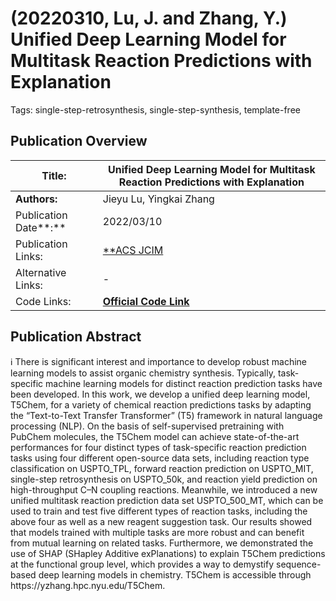 # (20220310, Lu, J. and Zhang, Y.) Unified Deep Learning Model for Multitask Reaction Predictions with Explanation

Tags: single-step-retrosynthesis, single-step-synthesis, template-free

## Publication Overview

| **Title:**  | Unified Deep Learning Model for Multitask Reaction Predictions with Explanation |
| --- | --- |
| **Authors:**  | Jieyu Lu, Yingkai Zhang |
| Publication Date**:**  | 2022/03/10 |
| Publication Links: | [**ACS JCIM](https://pubs.acs.org/doi/10.1021/acs.jcim.1c01467) | [Official Web Page](https://yzhang.hpc.nyu.edu/T5Chem/)** |
| Alternative Links: | - |
| Code Links: | [**Official Code Link**](https://github.com/HelloJocelynLu/t5chem) |

## Publication Abstract

<aside>
ℹ️ There is significant interest and importance to develop robust machine learning models to assist organic chemistry synthesis. Typically, task-specific machine learning models for distinct reaction prediction tasks have been developed. In this work, we develop a unified deep learning model, T5Chem, for a variety of chemical reaction predictions tasks by adapting the “Text-to-Text Transfer Transformer” (T5) framework in natural language processing (NLP). On the basis of self-supervised pretraining with PubChem molecules, the T5Chem model can achieve state-of-the-art performances for four distinct types of task-specific reaction prediction tasks using four different open-source data sets, including reaction type classification on USPTO_TPL, forward reaction prediction on USPTO_MIT, single-step retrosynthesis on USPTO_50k, and reaction yield prediction on high-throughput C–N coupling reactions. Meanwhile, we introduced a new unified multitask reaction prediction data set USPTO_500_MT, which can be used to train and test five different types of reaction tasks, including the above four as well as a new reagent suggestion task. Our results showed that models trained with multiple tasks are more robust and can benefit from mutual learning on related tasks. Furthermore, we demonstrated the use of SHAP (SHapley Additive exPlanations) to explain T5Chem predictions at the functional group level, which provides a way to demystify sequence-based deep learning models in chemistry. T5Chem is accessible through https://yzhang.hpc.nyu.edu/T5Chem.

</aside>